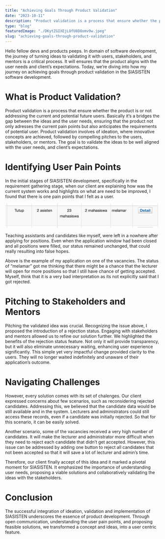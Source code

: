 ```yaml
---
title: "Achieving Goals Through Product Validation"
date: "2023-10-11"
description: "Product validation is a process that ensure whether the product is or not addressing the current and potential future users. Basically it’s a bridges the gap between the ideas and the user needs, ensuring that the product not only adresses the current pain points but also anticipates the requirements of potential user."
type: "blog"
featuredImage: "./DKytZGIXEjLOfU8D8omv9w.jpeg"
slug: "achieving-goals-through-product-validation"
---
```


Hello fellow devs and products peeps. In domain of software development, the journey of turning ideas to validating it with users, stakeholders, and mentors is a critical process. It will ensures that the product aligns with the user needs and client’s expectations. Today, we’re diving into how my journey on achieving goals through product validation in the SIASISTEN software development.

# **What is Product Validation?**

Product validation is a process that ensure whether the product is or not addressing the current and potential future users. Basically it’s a bridges the gap between the ideas and the user needs, ensuring that the product not only adresses the current pain points but also anticipates the requirements of potential user. Product validation involves of ideation, where innovative concepts are achieved, followed by compelling pitches to the users, stakeholders, or mentors. The goal is to validate the ideas to be well aligned with the user needs, and client’s expectations.

# **Identifying User Pain Points**

In the initial stages of SIASISTEN development, specifically in the requirement gathering stage, when our client are explaining how was the current system works and highlights on what are need to be improved, I found that there is one pain points that I felt as a user.

![SIASISTEN snapshot](GGo4Va1JUy8ewYjR9MCYMw.png "SIASISTEN snapshot")

Teaching assistants and candidates like myself, were left in a nowhere after applying for positions. Even when the application window had been closed and all positions were filled, our status remained unchanged, that could really resulting into false hopes.

Above is the example of my application on one of the vacancies. The status of “melamar” got me thinking that there might be a chance that the lecturer will open for more positions so that I still have chance of getting accepted. Myself, think that it is a very bad interpretation as its not explicitly said that I got rejected.

# **Pitching to Stakeholders and Mentors**

Pitching the validated idea was crucial. Recognizing the issue above, I proposed the introduction of a rejection status. Engaging with stakeholders and mentors allowed us to refine our solution further. We highlighted the benefits of the rejection status feature. Not only it will provide transparency, but it will also eliminate unnecessary waiting, enhancing user experience significantly. This simple yet very impactful change provided clarity to the users. They will no longer waited indefinitely and unaware of their application’s outcome.

# **Navigating Challenges**

However, every solution comes with its set of chalenges. Our client expressed concerns about few scenarios, such as reconsidering rejected candidates. Addressing this, we believed that the candidate data would be still available and in the system. Lecturers and administrators could still access these records, even if a candidate was initially rejected. So that for this scenario, it can be easily solved.

Another scenario, some of the vacancies received a very high number of candidates. It will make the lecturer and administrator more difficult when they need to reject each candidate that didn’t get accepted. However, this issue can be addressed by adding one button to reject all candidates that not been accepted so that it will save a lot of lecturer and admin’s time.

Therefore, our client finally accept of this idea and it marked a pivotal moment for SIASISTEN. It emphasized the importance of understanding user needs, proposing a viable solutions and collaboratively validating the ideas with the stakeholders.

# **Conclusion**

The successful integration of ideation, validation and implementation of SIASISTEN underscores the essence of product development. Through open communication, understanding the user pain points, and proposing feasible solutions, we transformed a concept and ideas, into a user centric feature.
